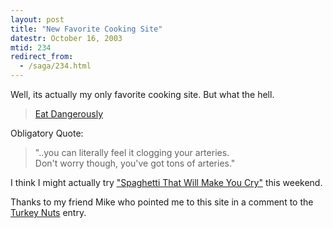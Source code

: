 ```yaml
---
layout: post
title: "New Favorite Cooking Site"
datestr: October 16, 2003
mtid: 234
redirect_from:
  - /saga/234.html
---
```


Well, its actually my only favorite cooking site.
But what the hell.
<blockquote>
<a href="http://eatdangerously.com/">Eat Dangerously</a>
</blockquote>

Obligatory Quote:


<blockquote>
 "..you can literally feel it clogging your arteries.<br />
Don't worry though, you've got tons of arteries."
</blockquote>

I think I might actually try <a href="http://eatdangerously.com/spaghetti.html">"Spaghetti That Will Make You Cry"</a> this weekend.

Thanks to my friend Mike who pointed me to this site in a comment to the <a href="http://www.munged.org/saga/233.html" title="Turkey Nuts Entry">Turkey Nuts</a> entry.

